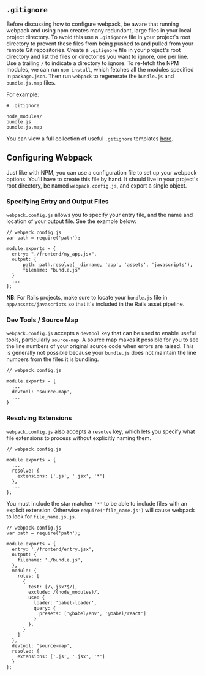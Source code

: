 `.gitignore`
------------

Before discussing how to configure webpack, be aware that running
webpack and using npm creates many redundant, large files in your local
project directory. To avoid this use a `.gitignore` file in your
project's root directory to prevent these files from being pushed to and
pulled from your remote Git repositories. Create a `.gitignore` file in
your project's root directory and list the files or directories you want
to ignore, one per line. Use a trailing `/` to indicate a directory to
ignore. To re-fetch the NPM modules, we can run `npm install`, which
fetches all the modules specified in `package.json`. Then run `webpack`
to regenerate the `bundle.js` and `bundle.js.map` files.

For example:

    # .gitignore

    node_modules/
    bundle.js
    bundle.js.map

You can view a full collection of useful `.gitignore` templates
[here](https://github.com/github/gitignore).

Configuring Webpack
-------------------

Just like with NPM, you can use a configuration file to set up your
webpack options. You'll have to create this file by hand. It should live
in your project's root directory, be named `webpack.config.js`, and
export a single object.

### Specifying Entry and Output Files

`webpack.config.js` allows you to specify your entry file, and the name
and location of your output file. See the example below:

    // webpack.config.js
    var path = require('path');

    module.exports = {
      entry: "./frontend/my_app.jsx",
      output: {
          path: path.resolve(__dirname, 'app', 'assets', 'javascripts'),
          filename: "bundle.js"
      }
      ...
    };

**NB**: For Rails projects, make sure to locate your `bundle.js` file in
`app/assets/javascripts` so that it's included in the Rails asset
pipeline.

### Dev Tools / Source Map

`webpack.config.js` accepts a `devtool` key that can be used to enable
useful tools, particularly `source-map`. A source map makes it possible
for you to see the line numbers of your original source code when errors
are raised. This is generally not possible because your `bundle.js` does
not maintain the line numbers from the files it is bundling.

    // webpack.config.js

    module.exports = {
      ...
      devtool: 'source-map',
      ...
    }

### Resolving Extensions

`webpack.config.js` also accepts a `resolve` key, which lets you specify
what file extensions to process without explicitly naming them.

    // webpack.config.js

    module.exports = {
      ...
      resolve: {
        extensions: ['.js', '.jsx', '*']
      },
      ...
    };

You must include the star matcher `'*'` to be able to include files with
an explicit extension. Otherwise `require('file_name.js')` will cause
webpack to look for `file_name.js.js`.

    // webpack.config.js
    var path = require('path');

    module.exports = {
      entry: './frontend/entry.jsx',
      output: {
        filename: './bundle.js',
      },
      module: {
        rules: [
          {
            test: [/\.jsx?$/],
            exclude: /(node_modules)/,
            use: {
              loader: 'babel-loader',
              query: {
                presets: ['@babel/env', '@babel/react']
              }
            },
          }
        ]
      },
      devtool: 'source-map',
      resolve: {
        extensions: ['.js', '.jsx', '*']
      }
    };
